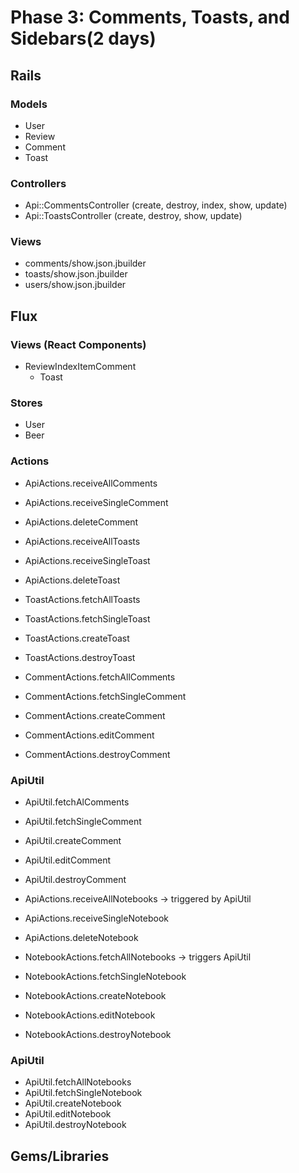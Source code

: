 # Phase 3: Comments, Toasts, and Sidebars(2 days)

## Rails
### Models
* User
* Review
* Comment
* Toast

### Controllers
* Api::CommentsController (create, destroy, index, show, update)
* Api::ToastsController (create, destroy, show, update)

### Views
* comments/show.json.jbuilder
* toasts/show.json.jbuilder
* users/show.json.jbuilder


## Flux
### Views (React Components)
* ReviewIndexItemComment
  - Toast


### Stores
* User
* Beer

### Actions
  * ApiActions.receiveAllComments
  * ApiActions.receiveSingleComment
  * ApiActions.deleteComment

  * ApiActions.receiveAllToasts
  * ApiActions.receiveSingleToast
  * ApiActions.deleteToast

  * ToastActions.fetchAllToasts
  * ToastActions.fetchSingleToast
  * ToastActions.createToast
  * ToastActions.destroyToast

  * CommentActions.fetchAllComments
  * CommentActions.fetchSingleComment
  * CommentActions.createComment
  * CommentActions.editComment
  * CommentActions.destroyComment

### ApiUtil
  * ApiUtil.fetchAlComments
  * ApiUtil.fetchSingleComment
  * ApiUtil.createComment
  * ApiUtil.editComment
  * ApiUtil.destroyComment





* ApiActions.receiveAllNotebooks -> triggered by ApiUtil
* ApiActions.receiveSingleNotebook
* ApiActions.deleteNotebook
* NotebookActions.fetchAllNotebooks -> triggers ApiUtil
* NotebookActions.fetchSingleNotebook
* NotebookActions.createNotebook
* NotebookActions.editNotebook
* NotebookActions.destroyNotebook

### ApiUtil
* ApiUtil.fetchAllNotebooks
* ApiUtil.fetchSingleNotebook
* ApiUtil.createNotebook
* ApiUtil.editNotebook
* ApiUtil.destroyNotebook

## Gems/Libraries
